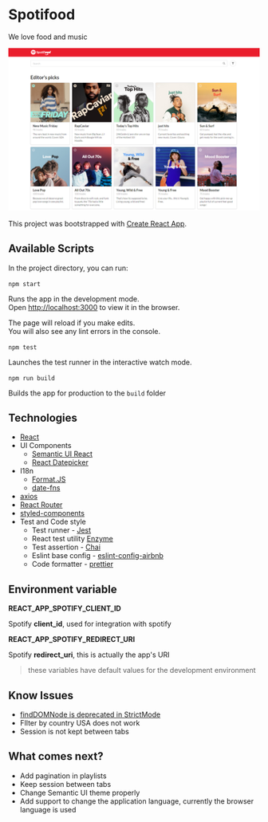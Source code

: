 # Spotifood

We love food and music

![Spotifood](Spotifood.PNG)



This project was bootstrapped with [Create React App](https://github.com/facebook/create-react-app).

## Available Scripts

In the project directory, you can run:

`npm start`

Runs the app in the development mode.  
Open [http://localhost:3000](http://localhost:3000) to view it in the browser.

The page will reload if you make edits.  
You will also see any lint errors in the console.

`npm test`

Launches the test runner in the interactive watch mode.

`npm run build`

Builds the app for production to the `build` folder



## Technologies
- [React](https://reactjs.org/)
- UI Components 
  - [Semantic UI React](https://react.semantic-ui.com)
  - [React Datepicker](https://reactdatepicker.com/)
- I18n
  - [Format.JS](https://formatjs.io/)
  - [date-fns](https://date-fns.org/)  
- [axios](https://github.com/axios/axios)
- [React Router](https://reactrouter.com/)
- [styled-components](https://styled-components.com/)
- Test and Code style
  - Test runner - [Jest](https://jestjs.io/)
  - React test utility [Enzyme](https://enzymejs.github.io/enzyme/)
  - Test assertion - [Chai](https://www.chaijs.com/)
  - Eslint base config - [eslint-config-airbnb](https://www.npmjs.com/package/eslint-config-airbnb)
  - Code formatter - [prettier](https://prettier.io/)



## Environment variable

**REACT_APP_SPOTIFY_CLIENT_ID**

Spotify **client_id**, used for integration with spotify

**REACT_APP_SPOTIFY_REDIRECT_URI**

Spotify **redirect_uri**, this is actually the app's URI

> these variables have default values for the development environment

## Know Issues

- [findDOMNode is deprecated in StrictMode](https://github.com/Semantic-Org/Semantic-UI-React/issues/3810)
- FIlter by country USA does not work
- Session is not kept between tabs


## What comes next?

- Add pagination in playlists
- Keep session between tabs
- Change Semantic UI theme properly
- Add support to change the application language, currently the browser language is used



